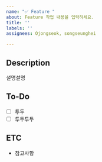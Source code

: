 ```yaml
---
name: "✅ Feature "
about: Feature 작업 내용을 입력하세요.
title: ''
labels: ''
assignees: Ojongseok, songseunghei

---
```


## Description
설명설명

## To-Do
- [ ] 투두
- [ ] 투두투두

## ETC
- 참고사항
